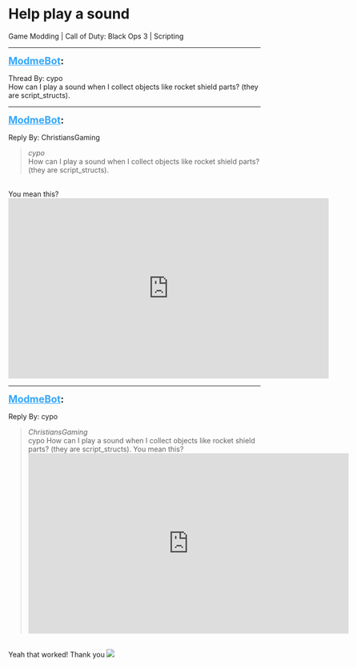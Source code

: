 # Help play a sound
Game Modding | Call of Duty: Black Ops 3 | Scripting

---
<strong style="font-size: 1.4em;"><span style="text-decoration: underline;text-decoration-color: #34a7f9;"><span style="color:#34a7f9;">ModmeBot</span></span>:</strong>

<p>Thread By: cypo<br />How can I play a sound when I collect objects like rocket shield parts? (they are script_structs).</p>

---
<strong style="font-size: 1.4em;"><span style="text-decoration: underline;text-decoration-color: #34a7f9;"><span style="color:#34a7f9;">ModmeBot</span></span>:</strong>

<p>Reply By: ChristiansGaming<br /><blockquote><em>cypo</em><br />How can I play a sound when I collect objects like rocket shield parts? (they are script_structs).</blockquote><br /> You mean this? <strong><iframe type="text/html" width="640" height="360" src="https://www.youtube.com/embed/Gkyt9JtHO78" frameborder="0"></iframe></strong></p>

---
<strong style="font-size: 1.4em;"><span style="text-decoration: underline;text-decoration-color: #34a7f9;"><span style="color:#34a7f9;">ModmeBot</span></span>:</strong>

<p>Reply By: cypo<br /><blockquote><em>ChristiansGaming</em><br />cypo How can I play a sound when I collect objects like rocket shield parts? (they are script_structs).  You mean this? <iframe type="text/html" width="640" height="360" src="https://www.youtube.com/embed/Gkyt9JtHO78" frameborder="0"></iframe>  </blockquote><br /> Yeah that worked! Thank you <img style="max-width: 500px;" src="http://aviacreations.com/modme/emoticons/smile.png"></p>

